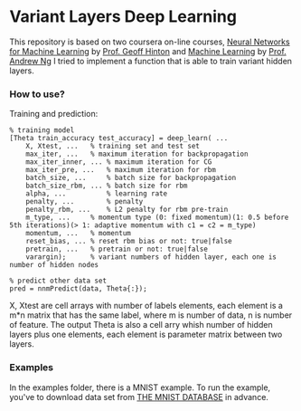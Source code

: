 # Variant Layers Deep Learning

This repository is based on two coursera on-line courses, [Neural Networks for Machine Learning](https://www.coursera.org/learn/neural-networks) by [Prof. Geoff Hinton](http://www.cs.toronto.edu/~hinton/) and [Machine Learning](https://www.coursera.org/learn/machine-learning/) by [Prof. Andrew Ng](http://www.andrewng.org/)
I tried to implement a function that is able to train variant hidden layers.

### How to use?

Training and prediction:

```
% training model
[Theta train_accuracy test_accuracy] = deep_learn( ...
    X, Xtest, ...   % training set and test set
    max_iter, ...   % maximum iteration for backpropagation
    max_iter_inner, ... % maximum iteration for CG
    max_iter_pre, ...   % maximum iteration for rbm
    batch_size, ...     % batch size for backpropagation
    batch_size_rbm, ... % batch size for rbm
    alpha, ...          % learning rate
    penalty, ...        % penalty
    penalty_rbm, ...    % L2 penalty for rbm pre-train
    m_type, ...     % momentum type (0: fixed momentum)(1: 0.5 before 5th iterations)(> 1: adaptive momentum with c1 = c2 = m_type)
    momentum, ...   % momentum
    reset_bias, ... % reset rbm bias or not: true|false
    pretrain, ...   % pretrain or not: true|false
    varargin);      % variant numbers of hidden layer, each one is number of hidden nodes

% predict other data set
pred = nnmPredict(data, Theta{:});
```

X, Xtest are cell arrays with number of labels elements, each element is a m*n matrix that has the same label, where m is number of data, n is number of feature. The output Theta is also a cell arry whish number of hidden layers plus one elements, each element is parameter matrix between two layers.

### Examples

In the examples folder, there is a MNIST example. To run the example, you've to download data set from [THE MNIST DATABASE](http://yann.lecun.com/exdb/mnist/) in advance.
